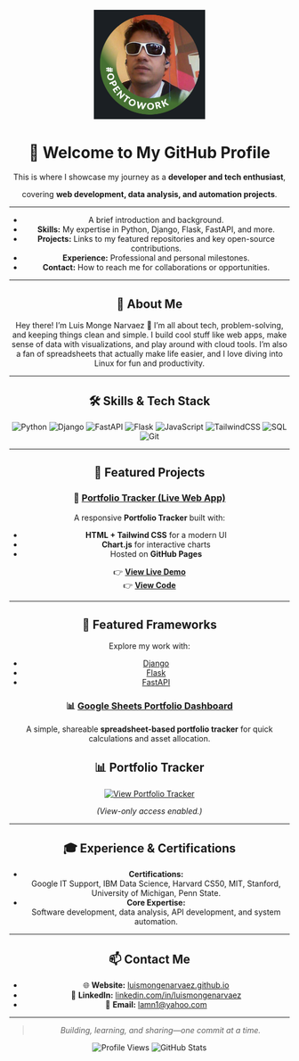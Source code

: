 <p align="center">
  <img src="https://github.com/LuisMongeNarvaez/.github/blob/main/Screenshot%20from%202025-08-12%2008-47-06.png?raw=true"width="200"/>
</p>

<div align="center">
  
# 👋 Welcome to My GitHub Profile  

This is where I showcase my journey as a **developer and tech enthusiast**, 

covering **web development, data analysis, and automation projects**.

---

- A brief introduction and background.
- **Skills:** My expertise in Python, Django, Flask, FastAPI, and more.
- **Projects:** Links to my featured repositories and key open-source contributions.
- **Experience:** Professional and personal milestones.
- **Contact:** How to reach me for collaborations or opportunities.

---

## 👤 About Me

Hey there! I’m Luis Monge Narvaez 👋
I’m all about tech, problem-solving, and keeping things clean and simple.
I build cool stuff like web apps, make sense of data with visualizations, and play around with cloud tools.
I’m also a fan of spreadsheets that actually make life easier, and I love diving into Linux for fun and productivity.

---

## 🛠 Skills & Tech Stack
<div align="center">

![Python](https://img.shields.io/badge/Python-3776AB?style=for-the-badge&logo=python&logoColor=white)
![Django](https://img.shields.io/badge/Django-092E20?style=for-the-badge&logo=django&logoColor=white)
![FastAPI](https://img.shields.io/badge/FastAPI-009688?style=for-the-badge&logo=fastapi&logoColor=white)
![Flask](https://img.shields.io/badge/Flask-000000?style=for-the-badge&logo=flask&logoColor=white)
![JavaScript](https://img.shields.io/badge/JavaScript-F7DF1E?style=for-the-badge&logo=javascript&logoColor=black)
![TailwindCSS](https://img.shields.io/badge/Tailwind_CSS-38B2AC?style=for-the-badge&logo=tailwind-css&logoColor=white)
![SQL](https://img.shields.io/badge/SQL-4479A1?style=for-the-badge&logo=postgresql&logoColor=white)
![Git](https://img.shields.io/badge/Git-F05032?style=for-the-badge&logo=git&logoColor=white)

</div>

---

## 🚀 Featured Projects

### 🔹 [Portfolio Tracker (Live Web App)](https://luismongenarvaez.github.io/)
A responsive **Portfolio Tracker** built with:
- **HTML + Tailwind CSS** for a modern UI
- **Chart.js** for interactive charts
- Hosted on **GitHub Pages**

👉 **[View Live Demo](https://luismongenarvaez.github.io/)**  
👉 **[View Code](https://github.com/LuisMongeNarvaez/LuisMongeNarvaez.github.io)**

---

## 🚀 Featured Frameworks

Explore my work with:
- [Django](https://github.com/TINTINCR1/My_Django_Profile)
- [Flask](https://github.com/TINTINCR1/My_Flask_Profile)
- [FastAPI](https://github.com/TINTINCR1/My_FastAPI_Profile)

### 📊 [Google Sheets Portfolio Dashboard](https://docs.google.com/spreadsheets/d/18mYSgH1J1LhS4NvLUigd6yUunoZSy6sMpkZnpMUfix0/edit?gid=1453848081#gid=1453848081)
A simple, shareable **spreadsheet-based portfolio tracker** for quick calculations and asset allocation.

## 📊 Portfolio Tracker

[![View Portfolio Tracker](https://your-screenshot-link.com)](https://docs.google.com/spreadsheets/d/18mYSgH1J1LhS4NvLUigd6yUunoZSy6sMpkZnpMUfix0/edit?gid=0#gid=0)



*(View-only access enabled.)*

---

## 🎓 Experience & Certifications
- **Certifications:**  
  Google IT Support, IBM Data Science, Harvard CS50, MIT, Stanford, University of Michigan, Penn State.
- **Core Expertise:**  
  Software development, data analysis, API development, and system automation.

---

## 📫 Contact Me
- 🌐 **Website:** [luismongenarvaez.github.io](https://luismongenarvaez.github.io)
- 💼 **LinkedIn:** [linkedin.com/in/luismongenarvaez](https://www.linkedin.com/in/luismongenarvaez)
- 📧 **Email:** lamn1@yahoo.com

---

<div align="center">

> _Building, learning, and sharing—one commit at a time._  

![Profile Views](https://komarev.com/ghpvc/?username=LuisMongeNarvaez&style=flat-square&color=blue)
![GitHub Stats](https://github-readme-stats.vercel.app/api?username=LuisMongeNarvaez&show_icons=true&theme=radical)

</div>
